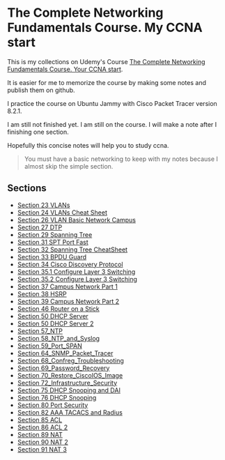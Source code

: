 # The Complete Networking Fundamentals Course. My CCNA start

This is my collections on Udemy's Course [The Complete Networking Fundamentals Course. Your CCNA start](https://www.udemy.com/course/complete-networking-fundamentals-course-ccna-start/).

It is easier for me to memorize the course by making some notes and publish them on github.

I practice the course on Ubuntu Jammy with Cisco Packet Tracer version 8.2.1.

I am still not finished yet. I am still on the course. I will make a note after I finishing one section.

Hopefully this concise notes will help you to study ccna.

>You must have a basic networking to keep with my notes because I almost skip the simple section.

## Sections

- [Section 23 VLANs](https://github.com/awarmanf/road_to_ccna/tree/master/23_VLAN_Introduction)
- [Section 24 VLANs Cheat Sheet](https://github.com/awarmanf/road_to_ccna/tree/master/24_VLANs_CheatSheet)
- [Section 26 VLAN Basic Network Campus](https://github.com/awarmanf/road_to_ccna/tree/master/26_VLAN_Basic)
- [Section 27 DTP](https://github.com/awarmanf/road_to_ccna/tree/master/27_DTP)
- [Section 29 Spanning Tree](https://github.com/awarmanf/road_to_ccna/tree/master/29_Spanning_Tree)
- [Section 31 SPT Port Fast](https://github.com/awarmanf/road_to_ccna/tree/development/31_SPT_Port_Fast)
- [Section 32 Spanning Tree CheatSheet](https://github.com/awarmanf/road_to_ccna/tree/master/32_SPT_CheatSheet)
- [Section 33 BPDU Guard](https://github.com/awarmanf/road_to_ccna/tree/master/33_BPDU_Guard)
- [Section 34 Cisco Discovery Protocol](https://github.com/awarmanf/road_to_ccna/tree/master/34_Cisco_Discovery_Protocol)
- [Section 35.1 Configure Layer 3 Switching](https://github.com/awarmanf/road_to_ccna/tree/master/35.1_Configure_Layer_3_Switching)
- [Section 35.2 Configure Layer 3 Switching](https://github.com/awarmanf/road_to_ccna/tree/master/35.2_Configure_Layer_3_Switching)
- [Section 37 Campus Network Part 1](https://github.com/awarmanf/road_to_ccna/tree/master/37_Campus_Network_Part_1)
- [Section 38 HSRP](https://github.com/awarmanf/road_to_ccna/tree/master/38_HSRP)
- [Section 39 Campus Network Part 2](https://github.com/awarmanf/road_to_ccna/tree/master/39_Campus_Network_Part_2)
- [Section 46 Router on a Stick](https://github.com/awarmanf/road_to_ccna/tree/master/46_Router_on_a_Stick/)
- [Section 50 DHCP Server](https://github.com/awarmanf/road_to_ccna/tree/master/50_DHCP_Server)
- [Section 50 DHCP Server 2](https://github.com/awarmanf/road_to_ccna/tree/master/50_DHCP_Server_2)
- [Section 57_NTP](https://github.com/awarmanf/road_to_ccna/tree/master/57_NTP)
- [Section 58_NTP_and_Syslog](https://github.com/awarmanf/road_to_ccna/tree/master/58_NTP_and_Syslog)
- [Section 59_Port_SPAN](https://github.com/awarmanf/road_to_ccna/tree/master/59_Port_SPAN)
- [Section 64_SNMP_Packet_Tracer](https://github.com/awarmanf/road_to_ccna/tree/master/64_SNMP_Packet_Tracer)
- [Section 68_Confreg_Troubleshooting](https://github.com/awarmanf/road_to_ccna/tree/master/68_Confreg_Troubleshooting)
- [Section 69_Password_Recovery](https://github.com/awarmanf/road_to_ccna/tree/master/69_Password_Recovery)
- [Section 70_Restore_CiscoIOS_Image](https://github.com/awarmanf/road_to_ccna/tree/master/70_Restore_CiscoIOS_Image)
- [Section 72_Infrastructure_Security](https://github.com/awarmanf/road_to_ccna/tree/master/72_Infrastructure_Security)
- [Section 75 DHCP Snooping and DAI](https://github.com/awarmanf/road_to_ccna/tree/master/75_DHCP_Spoofing_and_DAI)
- [Section 76 DHCP Snooping](https://github.com/awarmanf/road_to_ccna/tree/master/76_DHCP_Snooping)
- [Section 80 Port Security](https://github.com/awarmanf/road_to_ccna/tree/master/80_Port_Security)
- [Section 82 AAA TACACS and Radius](https://github.com/awarmanf/road_to_ccna/tree/master/82_AAA_TACACS_and_Radius)
- [Section 85 ACL](https://github.com/awarmanf/road_to_ccna/tree/master/85_ACL)
- [Section 86 ACL 2](https://github.com/awarmanf/road_to_ccna/tree/master/86_ACL2)
- [Section 89 NAT](https://github.com/awarmanf/road_to_ccna/tree/master/89_NAT)
- [Section 90 NAT 2](https://github.com/awarmanf/road_to_ccna/tree/master/90_NAT_2)
- [Section 91 NAT 3](https://github.com/awarmanf/road_to_ccna/tree/master/91_NAT_3)
